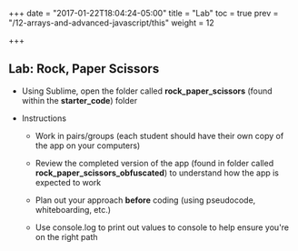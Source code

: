+++
date = "2017-01-22T18:04:24-05:00"
title = "Lab"
toc = true
prev = "/12-arrays-and-advanced-javascript/this"
weight = 12

+++

## Lab: Rock, Paper Scissors

- Using Sublime, open the folder called **rock_paper_scissors** (found within the **starter_code**) folder

- Instructions

  - Work in pairs/groups (each student should have their own copy of the app on your computers)

  - Review the completed version of the app (found in folder called **rock_paper_scissors_obfuscated**) to understand how the app is expected to work

  - Plan out your approach **before** coding (using pseudocode, whiteboarding, etc.)

  - Use console.log to print out values to console to help ensure you're on the right path
